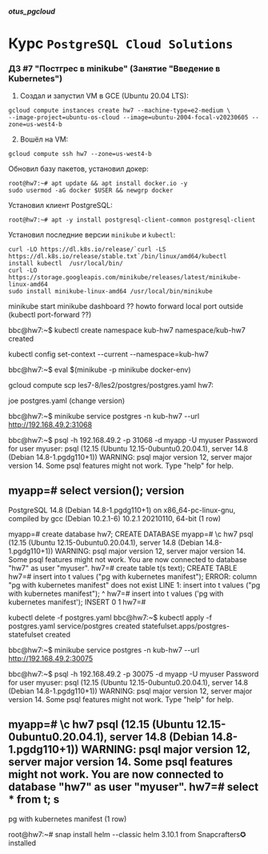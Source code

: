 ##### otus_pgcloud
# Курс `PostgreSQL Cloud Solutions`
### ДЗ #7 "Постгрес в minikube" (Занятие "Введение в Kubernetes")

1. Создал и запустил VM в GCE (Ubuntu 20.04 LTS):
```
gcloud compute instances create hw7 --machine-type=e2-medium \
--image-project=ubuntu-os-cloud --image=ubuntu-2004-focal-v20230605 --zone=us-west4-b
```

2. Вошёл на VM:
```
gcloud compute ssh hw7 --zone=us-west4-b
```

Обновил базу пакетов, установил докер:
```
root@hw7:~# apt update && apt install docker.io -y
sudo usermod -aG docker $USER && newgrp docker
```

Установил клиент PostgreSQL:
```
root@hw7:~# apt -y install postgresql-client-common postgresql-client
```

Установил последние версии `minikube` и `kubectl`:
```
curl -LO https://dl.k8s.io/release/`curl -LS https://dl.k8s.io/release/stable.txt`/bin/linux/amd64/kubectl
install kubectl  /usr/local/bin/
curl -LO https://storage.googleapis.com/minikube/releases/latest/minikube-linux-amd64
sudo install minikube-linux-amd64 /usr/local/bin/minikube
```


minikube start
minikube dashboard ?? howto forward local port outside (kubectl port-forward
??)


bbc@hw7:~$ kubectl create namespace kub-hw7
namespace/kub-hw7 created

kubectl config set-context --current --namespace=kub-hw7

bbc@hw7:~$ eval $(minikube -p minikube docker-env)


gcloud compute scp les7-8/les2/postgres/postgres.yaml hw7:

joe postgres.yaml (change version)


bbc@hw7:~$ minikube service postgres -n kub-hw7 --url
http://192.168.49.2:31068

bbc@hw7:~$ psql -h 192.168.49.2 -p 31068 -d myapp -U myuser 
Password for user myuser: 
psql (12.15 (Ubuntu 12.15-0ubuntu0.20.04.1), server 14.8 (Debian 14.8-1.pgdg110+1))
WARNING: psql major version 12, server major version 14.
         Some psql features might not work.
Type "help" for help.

myapp=# select version();
                                                           version                                                           
-----------------------------------------------------------------------------------------------------------------------------
 PostgreSQL 14.8 (Debian 14.8-1.pgdg110+1) on x86_64-pc-linux-gnu, compiled by gcc (Debian 10.2.1-6) 10.2.1 20210110, 64-bit
(1 row)


myapp=# create database hw7;
CREATE DATABASE
myapp=# \c hw7
psql (12.15 (Ubuntu 12.15-0ubuntu0.20.04.1), server 14.8 (Debian 14.8-1.pgdg110+1))
WARNING: psql major version 12, server major version 14.
         Some psql features might not work.
You are now connected to database "hw7" as user "myuser".
hw7=# create table t(s text);
CREATE TABLE
hw7=# insert into t values ("pg with kubernetes manifest");
ERROR:  column "pg with kubernetes manifest" does not exist
LINE 1: insert into t values ("pg with kubernetes manifest");
                              ^
hw7=# insert into t values ('pg with kubernetes manifest');
INSERT 0 1
hw7=# 

kubectl delete -f postgres.yaml
bbc@hw7:~$ kubectl apply -f postgres.yaml
service/postgres created
statefulset.apps/postgres-statefulset created

bbc@hw7:~$ minikube service postgres -n kub-hw7 --url
http://192.168.49.2:30075

bbc@hw7:~$ psql -h 192.168.49.2 -p 30075 -d myapp -U myuser 
Password for user myuser: 
psql (12.15 (Ubuntu 12.15-0ubuntu0.20.04.1), server 14.8 (Debian 14.8-1.pgdg110+1))
WARNING: psql major version 12, server major version 14.
         Some psql features might not work.
Type "help" for help.

myapp=# \c hw7
psql (12.15 (Ubuntu 12.15-0ubuntu0.20.04.1), server 14.8 (Debian 14.8-1.pgdg110+1))
WARNING: psql major version 12, server major version 14.
         Some psql features might not work.
You are now connected to database "hw7" as user "myuser".
hw7=# select * from t;
              s              
-----------------------------
 pg with kubernetes manifest
(1 row)


root@hw7:~# snap install helm --classic
helm 3.10.1 from Snapcrafters✪ installed
